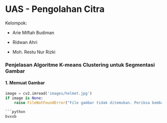 # UAS - Pengolahan Citra

Kelompok: 
- Arie Miftah Budiman
* Ridwan Ahri
+ Moh. Restu Nur Rizki

### Penjelasan Algoritme K-means Clustering untuk Segmentasi Gambar

#### 1. Memuat Gambar

```python
image = cv2.imread('images/helmet.jpg')
if image is None:
    raise FileNotFoundError("File gambar tidak ditemukan. Periksa kembali jalur file.")```

```python
bvxxb
